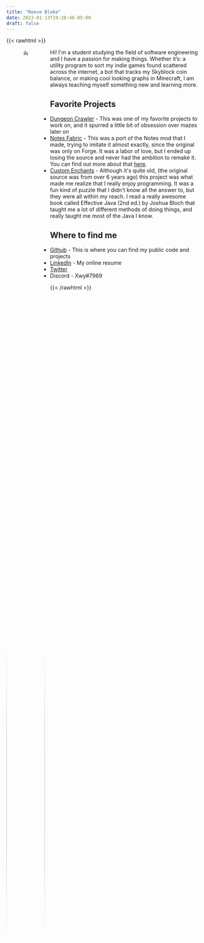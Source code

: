 ```yaml
---
title: "Reeve Blake"
date: 2023-01-13T19:28:46-05:00
draft: false
---
```


{{< rawhtml >}}

<style>
.profilePhoto {
    float: left;
    max-width: 20%;
    max-height: 20%;
    margin-right: 1em;
}
.profilePhoto img {
    width: 100%;
    height: 100%;
    border-radius: 50%;
}
</style>
<div class="profilePhoto">
    <img alt="profile photo" src="/images/pfp.jpg">
</div>
<p>
    Hi! I'm a student studying the field of software engineering
and I have a passion for making things. Whether it’s: a
utility program to sort my indie games found scattered
across the internet, a bot that tracks my Skyblock coin
balance, or making cool looking graphs in Minecraft, I am
always teaching myself something new and learning more.
</p>

<h2>Favorite Projects</h2>

<ul>
<li><a href="https://reeve.dev/posts/dungeon_crawler/">Dungeon Crawler</a> - This was one of my favorite projects to work on, and it spurred a little bit of obsession over mazes later on</li>
<li><a href="https://www.curseforge.com/minecraft/mc-mods/notes-fabric">Notes Fabric</a> - This was a port of the Notes mod that I made, trying to imitate it almost exactly, since the original was only on Forge.
It was a labor of love, but I ended up losing the source and never had the ambition to remake it.
You can find out more about that <a href="https://reeve.dev/posts/notes/">here</a>.</li>
<li><a href="https://github.com/reeve567/CustomEnchants">Custom Enchants</a> - Although it's quite old, (the original source was from over 6 years ago) this project was what made me realize that I really enjoy programming.
It was a fun kind of puzzle that I didn't know all the answer to, but they were all within my reach. I read a really awesome book called Effective Java (2nd ed.) by Joshua Bloch that taught me a lot of different methods of doing things, and really taught me most of the Java I know.</li>
</ul>

<h2>Where to find me</h2>
<ul>
<li><a href="https://github.com/reeve567">Github</a> - This is where you can find my public code and projects</li>
<li><a href="https://www.linkedin.com/in/reeve-blake">LinkedIn</a> - My online resume</li>
<li><a href="https://twitter.com/reeveblake">Twitter</a></li>
<li>Discord - Xwy#7969</li>
</ul>
{{< /rawhtml >}}
